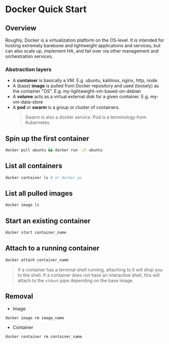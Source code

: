 # Docker Quick Start

## Overview

Roughly, Docker is a virtualization platform on the OS-level. It is intended for hosting extremely barebone and lightweight applications and services, but can also scale up, implement HA, and fail over via other management and orchestration services.

### Abstraction layers

-   A **container** is basically a VM. E.g. ubuntu, kalilinux, nginx, http, node.
-   A (base) **image** is pulled from Docker repository and used (loosely) as the container "OS". E.g. my-lightweight-vm-based-on-debian
-   A **volume** acts as a virtual external disk for a given container. E.g. my-vm-data-store
-   A **pod** or **swarm** is a group or cluster of containers.
    > Swarm is also a docker service. Pod is a terminology from Kubernetes.

## Spin up the first container

```bash
docker pull ubuntu && docker run -it ubuntu
```

## List all containers

```bash
docker container ls # or docker ps
```

## List all pulled images

```bash
docker image ls
```

## Start an existing container

```bash
docker start container_name
```

## Attach to a running container

```bash
docker attach container_name
```

> If a container has a terminal shell running, attaching to it will drop you to the shell. If a container does not have an interactive shell, this will attach to the `stdout` pipe depending on the base image.

## Removal

-   Image

```bash
docker image rm image_name
```

-   Container

```bash
docker container rm container_name
```

